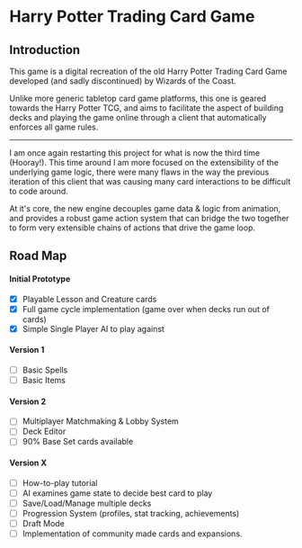 # Harry Potter Trading Card Game

## Introduction
This game is a digital recreation of the old Harry Potter Trading Card Game developed (and sadly discontinued) by Wizards of the Coast.

Unlike more generic tabletop card game platforms, this one is geared towards the Harry Potter TCG, and aims to facilitate the aspect of building decks and playing the game online through a client that automatically enforces all game rules.
     

---
I am once again restarting this project for what is now the third time (Hooray!). This time around I am more focused on the extensibility of the underlying game logic, there were many flaws in the way the previous iteration of this client that was causing many card interactions to be difficult to code around.

At it's core, the new engine decouples game data & logic from animation, and provides a robust game action system that can bridge the two together to form very extensible chains of actions that drive the game loop.


## Road Map

#### Initial Prototype
* [x] Playable Lesson and Creature cards
* [x] Full game cycle implementation (game over when decks run out of cards)
* [x] Simple Single Player AI to play against

#### Version 1
* [ ] Basic Spells
* [ ] Basic Items

#### Version 2
* [ ] Multiplayer Matchmaking & Lobby System
* [ ] Deck Editor
* [ ] 90% Base Set cards available

#### Version X
* [ ] How-to-play tutorial
* [ ] AI examines game state to decide best card to play
* [ ] Save/Load/Manage multiple decks
* [ ] Progression System (profiles, stat tracking, achievements)
* [ ] Draft Mode
* [ ] Implementation of community made cards and expansions.